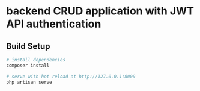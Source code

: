 # backend CRUD application with JWT API authentication


## Build Setup

``` bash
# install dependencies
composer install

# serve with hot reload at http://127.0.0.1:8000
php artisan serve


```


